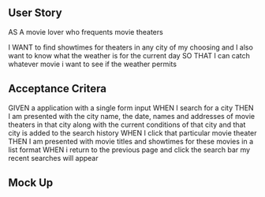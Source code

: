 
## User Story

AS A movie lover who frequents movie theaters

I WANT to find showtimes for theaters in any city of my choosing and I also want to know what the weather is for the current day
SO THAT I can catch whatever movie i want to see if the weather permits

## Acceptance Critera

GIVEN a application with a single form input
WHEN I search for a city 
THEN I am presented with the city name, the date, names and addresses of movie theaters in that city along with the current conditions of that city and that city is added to the search history
WHEN I click that particular movie theater
THEN I am presented with movie titles and showtimes for these movies in a list format
WHEN i return to the previous page and click the search bar my recent searches will appear

## Mock Up



